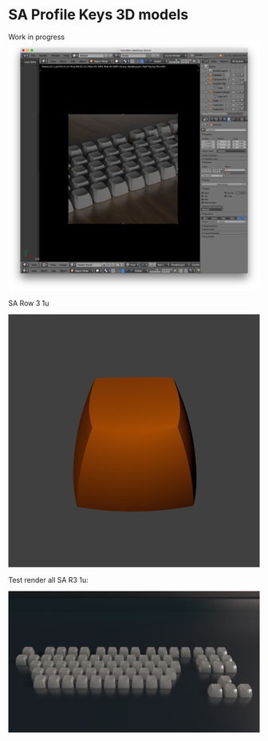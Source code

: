 # SA Profile Keys 3D models

Work in progress
![](blender-test-rendering.png)

SA Row 3 1u

![](sa-row3-1u-blender-alpha-test.png)

Test render all SA R3 1u:

![](test-render.png)
